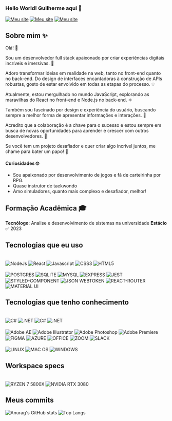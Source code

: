 ### Hello World! Guilherme aqui 🫡

[![Meu site](https://img.shields.io/website?url=https%3A%2F%2Fguilhermejp.com%2F&up_message=UP&style=for-the-badge&label=guilhermejp.com)](https://guilhermejp.com)
[![Meu site](https://img.shields.io/website?url=https%3A%2F%2Fmodpacks.com.br%2F&up_message=UP&style=for-the-badge&label=modpacks.com.br)](https://modpacks.com.br)
[![Meu site](https://img.shields.io/badge/LinkedIn-0077B5?style=for-the-badge&logo=linkedin&logoColor=white)](https://www.linkedin.com/in/guimaxtr/)

## Sobre mim ✨

Olá! 👋

Sou um desenvolvedor full stack apaixonado por criar experiências digitais incríveis e imersivas. 🚀

Adoro transformar ideias em realidade na web, tanto no front-end quanto no back-end. Do design de interfaces encantadoras à construção de APIs robustas, gosto de estar envolvido em todas as etapas do processo. 💡

Atualmente, estou mergulhado no mundo JavaScript, explorando as maravilhas do React no front-end e Node.js no back-end. ⚛️

Também sou fascinado por design e experiência do usuário, buscando sempre a melhor forma de apresentar informações e interações. 🎨

Acredito que a colaboração é a chave para o sucesso e estou sempre em busca de novas oportunidades para aprender e crescer com outros desenvolvedores. 🤝

Se você tem um projeto desafiador e quer criar algo incrível juntos, me chame para bater um papo! 💬

#### Curiosidades 🤓

- Sou apaixonado por desenvolvimento de jogos e fã de carteirinha por RPG.
- Quase instrutor de taekwondo
- Amo simuladores, quanto mais complexo e desafiador, melhor!

## Formação Acadêmica 🎓
**Tecnólogo**: Analise e desenvolvimento de sistemas na universidade **Estácio** ✅ 2023


## Tecnologias que eu uso
<div style="display: inline_block"><br/>
    <img align="center" alt="NodeJs" src="https://img.shields.io/badge/Node.js-43853D?style=for-the-badge&logo=node.js&logoColor=white" />
    <img align="center" alt="React" src="https://img.shields.io/badge/React-20232A?style=for-the-badge&logo=react&logoColor=61DAFB"/>
    <img align="center" alt="Javascript" src="https://img.shields.io/badge/JavaScript-323330?style=for-the-badge&logo=javascript&logoColor=F7DF1E" />
    <img align="center" alt="CSS3" src="https://img.shields.io/badge/CSS3-1572B6?style=for-the-badge&logo=css3&logoColor=white" />
    <img align="center" alt="HTML5" src="https://img.shields.io/badge/HTML5-E34F26?style=for-the-badge&logo=html5&logoColor=white" />
    <br>
    <br>
    <img align="center" alt="POSTGRES" src="https://img.shields.io/badge/postgres-%23316192.svg?style=for-the-badge&logo=postgresql&logoColor=white" />
    <img align="center" alt="SQLITE" src="https://img.shields.io/badge/SQLite-07405E?style=for-the-badge&logo=sqlite&logoColor=white" />
    <img align="center" alt="MYSQL" src="https://img.shields.io/badge/MySQL-005C84?style=for-the-badge&logo=mysql&logoColor=white" />
    <img align="center" alt="EXPRESS" src="https://img.shields.io/badge/Express.js-404D59?style=for-the-badge" />
    <img align="center" alt="JEST" src="https://img.shields.io/badge/Jest-323330?style=for-the-badge&logo=Jest&logoColor=white" />
    <img align="center" alt="STYLED-COMPONENT" src="https://img.shields.io/badge/styled--components-DB7093?style=for-the-badge&logo=styled-components&logoColor=white" />
    <img align="center" alt="JSON WEBTOKEN" src="https://img.shields.io/badge/json%20web%20tokens-323330?style=for-the-badge&logo=json-web-tokens&logoColor=pink" />
    <img align="center" alt="REACT-ROUTER" src="https://img.shields.io/badge/React_Router-CA4245?style=for-the-badge&logo=react-router&logoColor=white" />
    <img align="center" alt="MATERIAL UI" src="https://img.shields.io/badge/Material--UI-0081CB?style=for-the-badge&logo=material-ui&logoColor=white" />
</div>

## Tecnologias que tenho conhecimento

<div style="display: inline_block"><br/>
    <img align="center" alt="C#" src="https://img.shields.io/badge/C%23-239120?style=for-the-badge&logo=c-sharp&logoColor=white" />
    <img align="center" alt=".NET" src="https://img.shields.io/badge/.NET-5C2D91?style=for-the-badge&logo=.net&logoColor=white" />
    <img align="center" alt="C#" src="https://img.shields.io/badge/Java-ED8B00?style=for-the-badge&logo=openjdk&logoColor=white" />
    <img align="center" alt=".NET" src="https://img.shields.io/badge/MongoDB-4EA94B?style=for-the-badge&logo=mongodb&logoColor=white" />
    <br>
    <br>
    <img align="center" alt="Adobe AE" src="https://img.shields.io/badge/Adobe%20after%20affects-CF96FD?style=for-the-badge&logo=Adobe%20after%20effects&logoColor=393665" />
    <img align="center" alt="Adobe Illustrator" src="https://img.shields.io/badge/Adobe%20Illustrator-FF9A00?style=for-the-badge&logo=adobe%20illustrator&logoColor=white" />
    <img align="center" alt="Adobe Photoshop" src="https://img.shields.io/badge/Adobe%20Photoshop-31A8FF?style=for-the-badge&logo=Adobe%20Photoshop&logoColor=black"/>
    <img align="center" alt="Adobe Premiere" src="https://img.shields.io/badge/Adobe%20Premiere%20Pro-9999FF?style=for-the-badge&logo=Adobe%20Premiere%20Pro&logoColor=white" />
    <img align="center" alt="FIGMA" src="https://img.shields.io/badge/Figma-F24E1E?style=for-the-badge&logo=figma&logoColor=white" />
     <img align="center" alt="AZURE" src="https://img.shields.io/badge/Microsoft_Azure-0089D6?style=for-the-badge&logo=microsoft-azure&logoColor=white" />
    <img align="center" alt="OFFICE" src="https://img.shields.io/badge/Microsoft_Office-D83B01?style=for-the-badge&logo=microsoft-office&logoColor=white" />
    <img align="center" alt="ZOOM" src="https://img.shields.io/badge/Zoom-2D8CFF?style=for-the-badge&logo=zoom&logoColor=white" />
    <img align="center" alt="SLACK" src="https://img.shields.io/badge/Slack-4A154B?style=for-the-badge&logo=slack&logoColor=white" />
    <br>
    <br>
    <img align="center" alt="LINUX" src="https://img.shields.io/badge/Linux-FCC624?style=for-the-badge&logo=linux&logoColor=black" />
    <img align="center" alt="MAC OS" src="https://img.shields.io/badge/mac%20os-000000?style=for-the-badge&logo=apple&logoColor=white" />
    <img align="center" alt="WINDOWS" src="https://img.shields.io/badge/Windows-0078D6?style=for-the-badge&logo=windows&logoColor=white" />
 

</div>

## Workspace specs

<div style="display: inline_block"><br/>
    <img align="center" alt="RYZEN 7 5800X" src="https://img.shields.io/badge/AMD-Ryzen_7_5800X-ED1C24?style=for-the-badge&logo=amd&logoColor=white" />
    <img align="center" alt="NVIDIA RTX 3080" src="https://img.shields.io/badge/NVIDIA-RTX 3080-76B900?style=for-the-badge&logo=nvidia&logoColor=white" />
</div>

## Meus commits
![Anurag's GitHub stats](https://github-readme-stats.vercel.app/api?username=maxtherox&show_icons=true&theme=dracula)
![Top Langs](https://github-readme-stats.vercel.app/api/top-langs/?username=maxtherox&layout=compact&theme=dracula)
